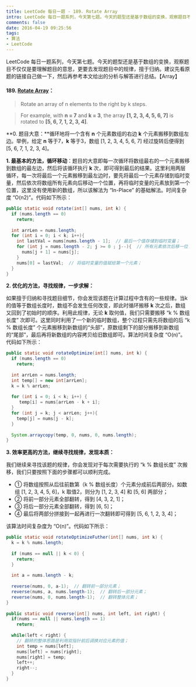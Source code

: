 ```yaml
---
title: LeetCode 每日一题 - 189. Rotate Array
intro: LeetCode 每日一题系列，今天第七题。今天的题型还是基于数组的变换，观察题目不仅仅是要理解题目的意思，更要去发现题目中的规律，擅于归纳。建议先看原题的链接自己做一下，然后再参考本文给出的分析与解答进行总结。【Array】
comments: false
date: 2016-04-19 09:25:56
tags:
- 算法
- LeetCode
---
```


LeetCode 每日一题系列，今天第七题。今天的题型还是基于数组的变换，观察题目不仅仅是要理解题目的意思，更要去发现题目中的规律，擅于归纳。建议先看原题的链接自己做一下，然后再参考本文给出的分析与解答进行总结。【Array】

#### 189. [Rotate Array](https://leetcode.com/problems/rotate-array/)：


> Rotate an array of n elements to the right by k steps.

> For example, with **n = 7** and **k = 3**, the array **[1, 2, 3, 4, 5, 6, 7]** is rotated to **[5, 6, 7, 1, 2, 3, 4]**.

**0. 题目大意：**循环地将一个含有 **n** 个元素数组的右边 **k** 个元素搬移到数组左边。举例，给定 **n** 等于7，**k** 等于3，数组 [1, 2, 3, 4, 5, 6, 7] 经过旋转后便得到 [5, 6, 7, 1, 2, 3, 4]。



**1. 最基本的方法，循环移动**：题目的大意即每一次循环将数组最右的一个元素搬移到数组的最左边，然后将该循环执行 **k** 次，即可得到最后的结果。这里利用两层循环，每一次将最后一个元素搬移到最左边时，要先将最后一个元素存储到临时变量，然后依次将数组所有元素向后移动一个位置，再将临时变量的元素放到第一个位置，这里没有使用新的数组，所以该解法为 “In-Place” 的基础解法。时间复杂度 “O(n2)”。代码如下所示：

```java
public static void rotate(int[] nums, int k) {
  if (nums.length == 0)
    return;
    
  int arrLen = nums.length;
  for (int i = 0; i < k; i++){
    int lastVal = nums[nums.length - 1];  // 最后一个值存储到临时变量；
    for (int j = nums.length - 2; j >= 0 ; j--){  // 所有元素依次后移一位；
      nums[j + 1] = nums[j]; 
    }
    nums[0] = lastVal;  // 将临时变量的值赋给第一个元素；
  }
}
```


**2. 优化的方法，寻找规律，一步求解：**

如果擅于归纳和寻找题目细节，你会发现该题在计算过程中含有的一些规律。当k的值等于数组长度时，数组不会发生任何改变，即此时循环搬移 **k** 次之后，数组又回到了初始时的顺序。利用此规律，无论 **k** 取何值，我们只需要搬移 “k % 数组长度” 次即可。这里同时利用了一个新的临时数组，整个过程只需先将数组的后 “k % 数组长度” 个元素搬移到新数组的“头部”，原数组剩下的部分搬移到新数组的“尾部”，最后再将新数组的内容拷贝给旧数组即可。算法时间复杂度 “O(n)”。代码如下所示：

```java
public static void rotateOptimize(int[] nums, int k) {
  if (nums.length == 0)
    return;
    
  int arrLen = nums.length;
  int temp[] = new int[arrLen];
  k = k % arrLen;
  
  for (int i = 0; i < k; i++) {
     temp[i] = nums[arrLen - k + i];
  }
  for (int j = k; j < arrLen; j++){ 
    temp[j] = nums[j - k];
  }
  
  System.arraycopy(temp, 0, nums, 0, nums.length);
}
```


**3. 效率更高的方法，继续寻找规律，发现本质：**

我们继续来寻找该题的规律，你会发现对于每次需要执行的 “k % 数组长度” 次搬移，我们只要按照下面的步骤都可以顺利完成。

* ① 将数组按照从后往前数第（k % 数组长度）个元素分成前后两部分。如数组 [1, 2, 3, 4, 5, 6]，k 取值2，则分为 [1, 2, 3, 4] 和 [5, 6] 两部分；
* ② 将前一部分元素全部翻转，得到 [4, 3, 2, 1]；
* ③ 将后一部分元素全部翻转，得到 [6, 5]；
* ④ 最后将两部分拼接到一起再进行一次翻转即可得到 [5, 6, 1, 2, 3, 4]；

该算法时间复杂度为 “O(n)”。代码如下所示：

```java
public static void rotateOptimizeFuther(int[] nums, int k) {
  k = k % nums.length;
 
  if (nums == null || k < 0) {
    return;
  }
 
  int a = nums.length - k; 
 
  reverse(nums, 0, a-1);  // 翻转前一部分元素；
  reverse(nums, a, nums.length-1);  // 翻转后一部分元素；
  reverse(nums, 0, nums.length-1);  // 翻转整体元素；
}
 
public static void reverse(int[] nums, int left, int right) {
  if(nums == null || nums.length == 1) 
    return;
 
  while(left < right) {
    // 翻转的整体思路是利用双指针前后调换对应元素的值；
    int temp = nums[left];
    nums[left] = nums[right];
    nums[right] = temp;
    left++;
    right--;
  }   
}
```
